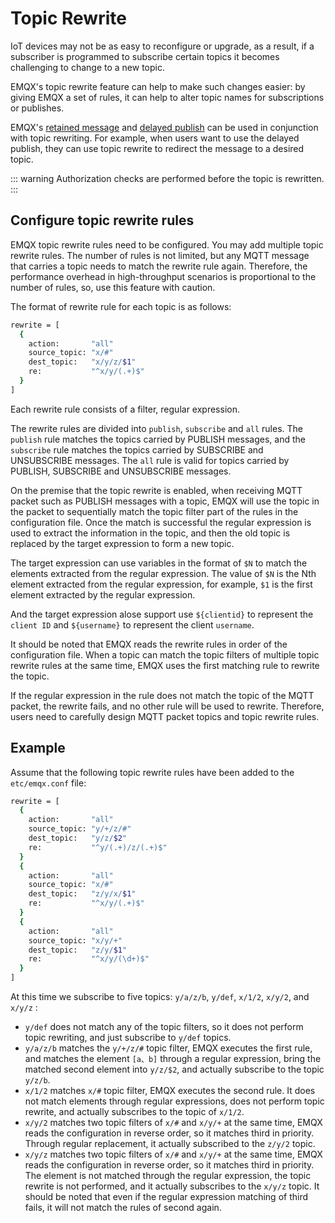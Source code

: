 # Topic Rewrite

IoT devices may not be as easy to reconfigure or upgrade, as a result, if a subscriber is programmed to subscribe certain topics
it becomes challenging to change to a new topic.

EMQX's topic rewrite feature can help to make such changes easier: by giving EMQX a set of rules, it can help to alter
topic names for subscriptions or publishes.

EMQX's [retained message](./retained.md) and [delayed publish](./delayed-publish.md) can be used in conjunction with topic rewriting.
For example, when users want to use the delayed publish, they can use topic rewrite to redirect the message to a desired topic.

::: warning
Authorization checks are performed before the topic is rewritten.
:::

## Configure topic rewrite rules

EMQX topic rewrite rules need to be configured.
You may add multiple topic rewrite rules.
The number of rules is not limited, but any MQTT message that carries a topic needs to match the rewrite rule again.
Therefore, the performance overhead in high-throughput scenarios is proportional to the number of rules,
so, use this feature with caution.

The format of rewrite rule for each topic is as follows:

```bash
rewrite = [
  {
    action:       "all"
    source_topic: "x/#"
    dest_topic:   "x/y/z/$1"
    re:           "^x/y/(.+)$"
  }
]
```

Each rewrite rule consists of a filter, regular expression.

The rewrite rules are divided into `publish`, `subscribe` and `all` rules. The `publish` rule matches the topics carried by PUBLISH messages, and the `subscribe` rule matches the topics carried by SUBSCRIBE and UNSUBSCRIBE messages. The `all` rule is valid for topics carried by PUBLISH, SUBSCRIBE and UNSUBSCRIBE messages.

On the premise that the topic rewrite is enabled, when receiving MQTT packet such as PUBLISH messages with a topic,
EMQX will use the topic in the packet to sequentially match the topic filter part of the rules in the configuration file.
Once the match is successful the regular expression is used to extract the information in the topic,
and then the old topic is replaced by the target expression to form a new topic.

The target expression can use variables in the format of `$N` to match the elements extracted from the regular expression.
The value of `$N` is the Nth element extracted from the regular expression,
for example, `$1` is the first element extracted by the regular expression.

And the target expression alose support use `${clientid}` to represent the `client ID` and `${username}` to represent the client `username`.

It should be noted that EMQX reads the rewrite rules in order of the configuration file.
When a topic can match the topic filters of multiple topic rewrite rules at the same time,
EMQX uses the first matching rule to rewrite the topic.

If the regular expression in the rule does not match the topic of the MQTT packet,
the rewrite fails, and no other rule will be used to rewrite.
Therefore, users need to carefully design MQTT packet topics and topic rewrite rules.

## Example

Assume that the following topic rewrite rules have been added to the `etc/emqx.conf` file:

```bash
rewrite = [
  {
    action:       "all"
    source_topic: "y/+/z/#"
    dest_topic:   "y/z/$2"
    re:           "^y/(.+)/z/(.+)$"
  }
  {
    action:       "all"
    source_topic: "x/#"
    dest_topic:   "z/y/x/$1"
    re:           "^x/y/(.+)$"
  }
  {
    action:       "all"
    source_topic: "x/y/+"
    dest_topic:   "z/y/$1"
    re:           "^x/y/(\d+)$"
  }
]
```

At this time we subscribe to five topics:  `y/a/z/b`, `y/def`, `x/1/2`, `x/y/2`, and `x/y/z` :

+ `y/def` does not match any of the topic filters, so it does not perform topic rewriting, and just subscribe to `y/def` topics.
+ `y/a/z/b` matches the  `y/+/z/#` topic filter, EMQX executes the first rule, and matches the element `[a、b]` through a regular expression, bring the matched second element into `y/z/$2`, and actually subscribe to the topic `y/z/b`.
+ `x/1/2` matches `x/#` topic filter, EMQX executes the second rule. It does not match elements through regular expressions, does not perform topic rewrite, and actually subscribes to the topic of `x/1/2`.
+ `x/y/2`  matches two topic filters of `x/#` and `x/y/+` at the same time, EMQX reads the configuration in reverse order, so it matches third in priority. Through regular replacement, it actually subscribed to the `z/y/2`  topic.
+ `x/y/z`  matches two topic filters of `x/#` and `x/y/+` at the same time, EMQX reads the configuration in reverse order, so it matches third in priority. The element is not matched through the regular expression, the topic rewrite is not performed, and it actually subscribes to the `x/y/z` topic. It should be noted that even if the regular expression matching of third fails, it will not match the rules of second again.
